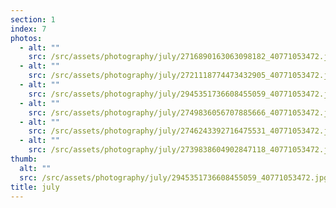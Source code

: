 ```yaml
---
section: 1
index: 7
photos:
  - alt: ""
    src: /src/assets/photography/july/2716890163063098182_40771053472.jpg
  - alt: ""
    src: /src/assets/photography/july/2721118774473432905_40771053472.jpg
  - alt: ""
    src: /src/assets/photography/july/2945351736608455059_40771053472.jpg
  - alt: ""
    src: /src/assets/photography/july/2749836056707885666_40771053472.jpg
  - alt: ""
    src: /src/assets/photography/july/2746243392716475531_40771053472.jpg
  - alt: ""
    src: /src/assets/photography/july/2739838604902847118_40771053472.jpg
thumb:
  alt: ""
  src: /src/assets/photography/july/2945351736608455059_40771053472.jpg
title: july
---
```

